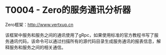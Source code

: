 # T0004 - Zero的服务通讯分析器

Zero框架：http://www.vertxup.cn

该框架中服务和服务之间的通讯使用了gRpc，如果使用标准的官方教程书写了服务通讯代码，该命令可以通过扫描所有的源代码目录生成服务通讯的报表信息，解释服务和服务之间的相关通信。





